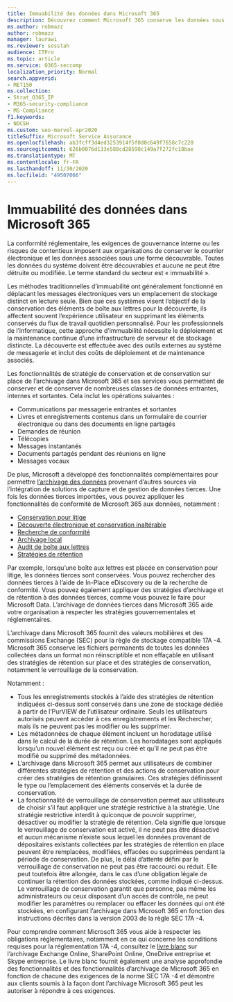 ```yaml
---
title: Immuabilité des données dans Microsoft 365
description: Découvrez comment Microsoft 365 conserve les données sous forme découvrable pour répondre aux exigences de conformité réglementaire, de gouvernance interne et de litige.
ms.author: robmazz
author: robmazz
manager: laurawi
ms.reviewer: sosstah
audience: ITPro
ms.topic: article
ms.service: O365-seccomp
localization_priority: Normal
search.appverid:
- MET150
ms.collection:
- Strat_O365_IP
- M365-security-compliance
- MS-Compliance
f1.keywords:
- NOCSH
ms.custom: seo-marvel-apr2020
titleSuffix: Microsoft Service Assurance
ms.openlocfilehash: ab3fcff3d4ed3253914f5f0d0c649f7658c7c228
ms.sourcegitcommit: 626b0076d133e588cd28598c149a7f272fc18bae
ms.translationtype: MT
ms.contentlocale: fr-FR
ms.lasthandoff: 11/30/2020
ms.locfileid: "49507066"
---
```

# <a name="data-immutability-in-microsoft-365"></a>Immuabilité des données dans Microsoft 365

La conformité réglementaire, les exigences de gouvernance interne ou les risques de contentieux imposent aux organisations de conserver le courrier électronique et les données associées sous une forme découvrable. Toutes les données du système doivent être découvrables et aucune ne peut être détruite ou modifiée. Le terme standard du secteur est « immuabilité ».

Les méthodes traditionnelles d’immuabilité ont généralement fonctionné en déplacant les messages électroniques vers un emplacement de stockage distinct en lecture seule. Bien que ces systèmes visent l’objectif de la conservation des éléments de boîte aux lettres pour la découverte, ils affectent souvent l’expérience utilisateur en supprimant les éléments conservés du flux de travail quotidien personnalisé. Pour les professionnels de l’informatique, cette approche d’immuabilité nécessite le déploiement et la maintenance continue d’une infrastructure de serveur et de stockage distincte. La découverte est effectuée avec des outils externes au système de messagerie et inclut des coûts de déploiement et de maintenance associés.

Les fonctionnalités de stratégie de conservation et de conservation sur place de l’archivage dans Microsoft 365 et ses services vous permettent de conserver et de conserver de nombreuses classes de données entrantes, internes et sortantes. Cela inclut les opérations suivantes :

- Communications par messagerie entrantes et sortantes
- Livres et enregistrements contenus dans un formulaire de courrier électronique ou dans des documents en ligne partagés
- Demandes de réunion
- Télécopies
- Messages instantanés
- Documents partagés pendant des réunions en ligne
- Messages vocaux

De plus, Microsoft a développé des fonctionnalités complémentaires pour permettre [l’archivage des données](https://support.office.com/article/Archiving-third-party-data-in-Office-365-0ce338d5-3666-4a18-86ab-c6910ff408cc) provenant d’autres sources via l’intégration de solutions de capture et de gestion de données tierces. Une fois les données tierces importées, vous pouvez appliquer les fonctionnalités de conformité de Microsoft 365 aux données, notamment :

- [Conservation pour litige](https://docs.microsoft.com/microsoft-365/compliance/create-a-litigation-hold)
- [Découverte électronique et conservation inaltérable](https://docs.microsoft.com/microsoft-365/compliance/manage-legal-investigations)
- [Recherche de conformité](https://docs.microsoft.com/microsoft-365/compliance/search-for-content)
- [Archivage local](https://docs.microsoft.com/microsoft-365/compliance/enable-archive-mailboxes)
- [Audit de boîte aux lettres](https://docs.microsoft.com/microsoft-365/compliance/enable-mailbox-auditing)
- [Stratégies de rétention](https://docs.microsoft.com/microsoft-365/compliance/retention-policies)

Par exemple, lorsqu’une boîte aux lettres est placée en conservation pour litige, les données tierces sont conservées. Vous pouvez rechercher des données tierces à l’aide de In-Place eDiscovery ou de la recherche de conformité. Vous pouvez également appliquer des stratégies d’archivage et de rétention à des données tierces, comme vous pouvez le faire pour Microsoft Data. L’archivage de données tierces dans Microsoft 365 aide votre organisation à respecter les stratégies gouvernementales et réglementaires.

L’archivage dans Microsoft 365 fournit des valeurs mobilières et des commissions Exchange (SEC) pour la règle de stockage compatible 17A -4. Microsoft 365 conserve les fichiers permanents de toutes les données collectées dans un format non réinscriptible et non effaçable en utilisant des stratégies de rétention sur place et des stratégies de conservation, notamment le verrouillage de la conservation.

Notamment :

- Tous les enregistrements stockés à l’aide des stratégies de rétention indiquées ci-dessus sont conservés dans une zone de stockage dédiée à partir de l’PurVIEW de l’utilisateur ordinaire. Seuls les utilisateurs autorisés peuvent accéder à ces enregistrements et les Rechercher, mais ils ne peuvent pas les modifier ou les supprimer.
- Les métadonnées de chaque élément incluent un horodatage utilisé dans le calcul de la durée de rétention. Les horodatages sont appliqués lorsqu’un nouvel élément est reçu ou créé et qu’il ne peut pas être modifié ou supprimé des métadonnées.
- L’archivage dans Microsoft 365 permet aux utilisateurs de combiner différentes stratégies de rétention et des actions de conservation pour créer des stratégies de rétention granulaires. Ces stratégies définissent le type ou l’emplacement des éléments conservés et la durée de conservation.
- La fonctionnalité de verrouillage de conservation permet aux utilisateurs de choisir s’il faut appliquer une stratégie restrictive à la stratégie. Une stratégie restrictive interdit à quiconque de pouvoir supprimer, désactiver ou modifier la stratégie de rétention. Cela signifie que lorsque le verrouillage de conservation est activé, il ne peut pas être désactivé et aucun mécanisme n’existe sous lequel les données provenant de dépositaires existants collectées par les stratégies de rétention en place peuvent être remplacées, modifiées, effacées ou supprimées pendant la période de conservation. De plus, le délai d’attente défini par le verrouillage de conservation ne peut pas être raccourci ou réduit. Elle peut toutefois être allongée, dans le cas d’une obligation légale de continuer la rétention des données stockées, comme indiqué ci-dessus. Le verrouillage de conservation garantit que personne, pas même les administrateurs ou ceux disposant d’un accès de contrôle, ne peut modifier les paramètres ou remplacer ou effacer les données qui ont été stockées, en configurant l’archivage dans Microsoft 365 en fonction des instructions décrites dans la version 2003 de la règle SEC 17A -4.

Pour comprendre comment Microsoft 365 vous aide à respecter les obligations réglementaires, notamment en ce qui concerne les conditions requises pour la réglementation 17A -4, consultez le [livre blanc](https://www.microsoft.com/microsoft-365/blog/wp-content/uploads/2015/11/Microsoft-EOA-White-Paper.pdf) sur l’archivage Exchange Online, SharePoint Online, OneDrive entreprise et Skype entreprise. Le livre blanc fournit également une analyse approfondie des fonctionnalités et des fonctionnalités d’archivage de Microsoft 365 en fonction de chacune des exigences de la norme SEC 17A -4 et démontre aux clients soumis à la façon dont l’archivage Microsoft 365 peut les autoriser à répondre à ces exigences.
